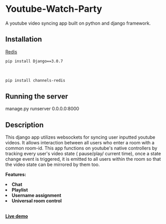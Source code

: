 # Youtube-Watch-Party

A youtube video syncing app built on python and django framework.

## Installation

[Redis](https://github.com/redis/redis)
```bash
pip install Django==3.0.7
```
<br>

```bash
pip install channels-redis
```


## Running the server 

manage.py runserver 0.0.0.0:8000

## Description
This django app utilizes websockets for syncing user inputted youtube videos. It allows interaction between all users who enter a room with a common room-id. This app functions on youtube's native controllers by tracking every user's video state ( pause/play/ current time), once a state change event is triggered, it is emitted to all users within the room so that the video state can be mirrored by them too.

<b>Features:<b>
  <li>Chat</li>
  <li>Playlist</li>
  <li>Username assignment</li>
  <li>Universal room control</li>
  

<br>

[Live demo](https://syncpin.net)
